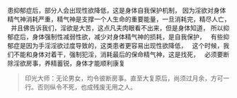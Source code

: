 患抑郁症后，部分人会出现性欲降低，这是身体自我保护机制，
因为淫欲对身体精气神消耗严重，精气神是支撑一个人生命的重要能量，一旦消耗完，精尽人亡，
&nbsp;
并且佛告诉我们，淫欲是大苦，这点凡夫肉眼看不出来，但是身体知道，
所以抑郁症后，身体强制性减弱性欲，减少对身体精气神的损耗，是自我保护，
&nbsp;
有些抑郁症是因为手淫淫欲过度导致的，这类患者更容易出现性欲降低，
&nbsp;
这个时候，我们不能和身体对着干，强制犯淫，消耗最后的保命精气神，这是找死，
&nbsp;
必须要断除淫欲房事，养精蓄锐，身体才能顺利康复

> 印光大师：无论男女，均令彼断房事。直至大复原后，尚须过月余，方可一行。否则纵令不死，也成残废无用之人。
